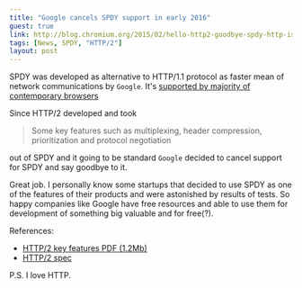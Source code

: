 ```yaml
---
title: "Google cancels SPDY support in early 2016"
guest: true
link: http://blog.chromium.org/2015/02/hello-http2-goodbye-spdy-http-is_9.html
tags: [News, SPDY, "HTTP/2"]
layout: post
---
```

SPDY was developed as alternative to HTTP/1.1 protocol as faster mean of network communications by `Google`. It's [supported by majority of contemporary browsers](http://caniuse.com/#feat=spdy) 

Since HTTP/2 developed and took
> Some key features such as multiplexing, header compression, prioritization and protocol negotiation 

out of SPDY and it going to be standard `Google` decided to cancel support for SPDY and say goodbye to it.

Great job. I personally know some startups that decided to use SPDY as one of the features of their products and were astonished by results of tests.
So happy companies like Google have free resources and able to use them for development of something big valuable and for free(?).

References:

* [HTTP/2 key features PDF (1.2Mb)](http://daniel.haxx.se/http2/http2-v1.8.pdf)
* [HTTP/2 spec](http://http2.github.io/http2-spec/index.html)

P.S. I love HTTP.

